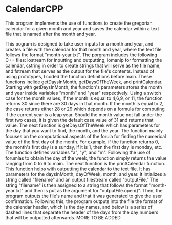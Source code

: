 # CalendarCPP
This program implements the use of functions to create the gregorian calendar for a given month and year and saves the calendar within a text file that is named after the month and year.

This pogram is designed to take user inputs for a month and year, and creates a file with the calendar for that month and year, where the text file follows the format "month-year.txt". The porgram includes the following C++ files: iostream for inputting and outputting, iomanip for formatting the calendar, cstring in order to create strings that will serve as the file name, and fstream that serves as the output for the file's contents. Instead of using prototypes, I coded the function definitions before main. These functions inclide getDaysInMonth, getDaysOfTheWeek, and printCalendar. Starting with getDaysInMonth, the function's parameters stores the month and year inside variables "month" and "year" respectively. Using a switch case for the month values, if the month is equal to 4,6,9, or 11, the function returns 30 since there are 30 days in that month. If the month is equal to 2, the case returns either 28 or 29 which depends on a formula for computing if the current year is a leap year. Should the month value not fall under the first two cases, it is given the default case value of 31 and returns that value. The next function is getDaysOfTheWeek which has parameters for the day that you want to find, the month, and the year. The function mainly focuses on the computational aspects of the forula for finding the numerical value of the first day of the month. For example, if the function returns 0, the month's first day is a sunday, if it is 1, then the first day is monday, etc. The function defines variables "a", "y", and "m". Following the use of forumlas to obtain the day of the week, the function simply returns the value ranging from 0 to 6 to main. The next function is the printCalendar function. This function helps with outputting the calendar to the text file. It has parameters for the daysInMonth, dayOfWeek, month, and year. It intializes a string called "filename" and an output filestream called "outputFile." The string "filename" is then assigned to a string that follows the format "month-year.txt" and then is put as the argument for "outputFile.open()". Then, the program outputs the file's name and that it was generated to give the user confirmation. Following this, the program outputs into the file the format of the calendar header, which is the day names, and below is a series of dashed lines that separate the header of the days from the day numbers that will be outputted afterwards. MORE TO BE ADDED

